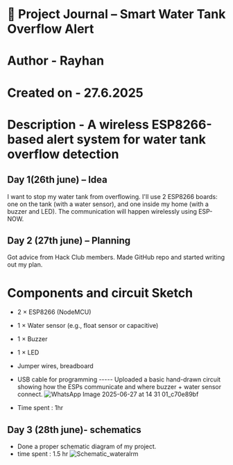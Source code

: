 # 📓 Project Journal – Smart Water Tank Overflow Alert
# Author - Rayhan 
# Created on - 27.6.2025
# Description - A wireless ESP8266-based alert system for water tank overflow detection
## Day 1(26th june) – Idea 
I want to stop my water tank from overflowing. I'll use 2 ESP8266 boards: one on the tank (with a water sensor), and one inside my home (with a buzzer and LED). The communication will happen wirelessly using ESP-NOW.

## Day 2 (27th june) – Planning
Got advice from Hack Club members. Made GitHub repo and started writing out my plan.
# Components and circuit Sketch
- 2 × ESP8266 (NodeMCU)
- 1 × Water sensor (e.g., float sensor or capacitive)
- 1 × Buzzer
- 1 × LED
- Jumper wires, breadboard
- USB cable for programming
----- Uploaded a basic hand-drawn circuit showing how the ESPs communicate and where buzzer + water sensor connect.
  ![WhatsApp Image 2025-06-27 at 14 31 01_c70e89bf](https://github.com/user-attachments/assets/50b4b1f6-143b-49b5-a914-9f3008202d1d)

- Time spent : 1hr
## Day 3 (28th june)- schematics
- Done a proper schematic diagram of my project.
- time spent : 1.5 hr
![Schematic_wateralrm](https://github.com/user-attachments/assets/eebf3a0b-ef7a-480d-8f08-b981004aeb6e)

